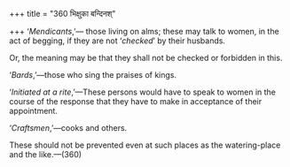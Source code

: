+++
title = "360 भिक्षुका बन्दिनश्"

+++
‘*Mendicants*,’— those living on alms; these may talk to women, in the
act of begging, if they are not ‘*checked*’ by their husbands.

Or, the meaning may be that they shall not be checked or forbidden in
this.

‘*Bards*,’—those who sing the praises of kings.

‘*Initiated at a rite*,’—These persons would have to speak to women in
the course of the response that they have to make in acceptance of their
appointment.

‘*Craftsmen*,’—cooks and others.

These should not be prevented even at such places as the watering-place
and the like.—(360)


